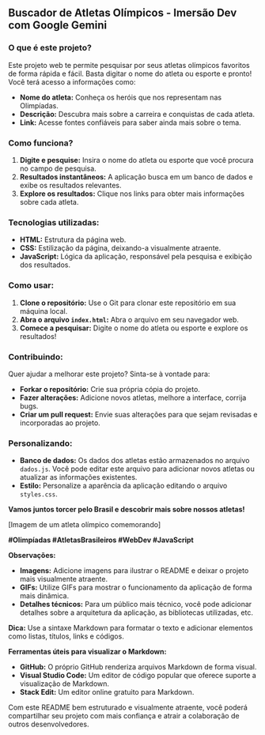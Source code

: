 ## Buscador de Atletas Olímpicos - Imersão Dev com Google Gemini

### O que é este projeto?
Este projeto web te permite pesquisar por seus atletas olímpicos favoritos de forma rápida e fácil. Basta digitar o nome do atleta ou esporte e pronto! Você terá acesso a informações como:

* **Nome do atleta:** Conheça os heróis que nos representam nas Olimpíadas.
* **Descrição:** Descubra mais sobre a carreira e conquistas de cada atleta.
* **Link:** Acesse fontes confiáveis para saber ainda mais sobre o tema.

### Como funciona?
1. **Digite e pesquise:** Insira o nome do atleta ou esporte que você procura no campo de pesquisa.
2. **Resultados instantâneos:** A aplicação busca em um banco de dados e exibe os resultados relevantes.
3. **Explore os resultados:** Clique nos links para obter mais informações sobre cada atleta.

### Tecnologias utilizadas:
* **HTML:** Estrutura da página web.
* **CSS:** Estilização da página, deixando-a visualmente atraente.
* **JavaScript:** Lógica da aplicação, responsável pela pesquisa e exibição dos resultados.

### Como usar:
1. **Clone o repositório:** Use o Git para clonar este repositório em sua máquina local.
2. **Abra o arquivo `index.html`:** Abra o arquivo em seu navegador web.
3. **Comece a pesquisar:** Digite o nome do atleta ou esporte e explore os resultados!

### Contribuindo:
Quer ajudar a melhorar este projeto? Sinta-se à vontade para:
* **Forkar o repositório:** Crie sua própria cópia do projeto.
* **Fazer alterações:** Adicione novos atletas, melhore a interface, corrija bugs.
* **Criar um pull request:** Envie suas alterações para que sejam revisadas e incorporadas ao projeto.

### Personalizando:
* **Banco de dados:** Os dados dos atletas estão armazenados no arquivo `dados.js`. Você pode editar este arquivo para adicionar novos atletas ou atualizar as informações existentes.
* **Estilo:** Personalize a aparência da aplicação editando o arquivo `styles.css`.

**Vamos juntos torcer pelo Brasil e descobrir mais sobre nossos atletas!**

[Imagem de um atleta olímpico comemorando]

**#Olimpíadas #AtletasBrasileiros #WebDev #JavaScript**

**Observações:**

* **Imagens:** Adicione imagens para ilustrar o README e deixar o projeto mais visualmente atraente.
* **GIFs:** Utilize GIFs para mostrar o funcionamento da aplicação de forma mais dinâmica.
* **Detalhes técnicos:** Para um público mais técnico, você pode adicionar detalhes sobre a arquitetura da aplicação, as bibliotecas utilizadas, etc.

**Dica:** Use a sintaxe Markdown para formatar o texto e adicionar elementos como listas, títulos, links e códigos.

**Ferramentas úteis para visualizar o Markdown:**
* **GitHub:** O próprio GitHub renderiza arquivos Markdown de forma visual.
* **Visual Studio Code:** Um editor de código popular que oferece suporte a visualização de Markdown.
* **Stack Edit:** Um editor online gratuito para Markdown.

Com este README bem estruturado e visualmente atraente, você poderá compartilhar seu projeto com mais confiança e atrair a colaboração de outros desenvolvedores.

